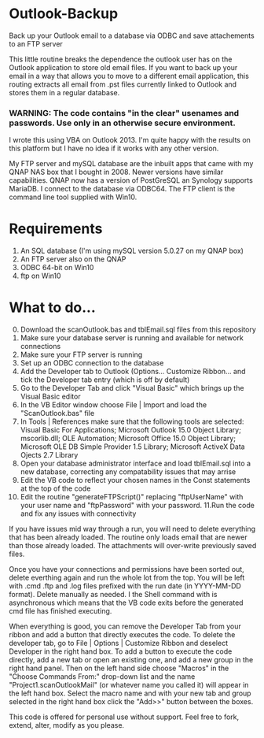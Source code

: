 # Outlook-Backup
Back up your Outlook email to a database via ODBC and save attachements to an FTP server

This little routine breaks the dependence the outlook user has on the Outlook application to store old email files. If you want to back up your email in a way that allows you to move to a different email application, this routing extracts all email from .pst files currently linked to Outlook and stores them in a regular database.

### WARNING: The code contains "in the clear" usenames and passwords. Use only in an otherwise secure environment.

I wrote this using VBA on Outlook 2013. I'm quite happy with the results on this platform but I have no idea if it works with any other version.

My FTP server and mySQL database are the inbuilt apps that came with my QNAP NAS box that I bought in 2008. Newer versions have similar capabilities. QNAP now has a version of PostGreSQL an Synology supports MariaDB. I connect to the database via ODBC64. The FTP client is the command line tool supplied with Win10.

# Requirements
1. An SQL database (I'm using mySQL version 5.0.27 on my QNAP box)
2. An FTP server also on the QNAP
3. ODBC 64-bit on Win10
4. ftp on Win10

# What to do...
0. Download the scanOutlook.bas and tblEmail.sql files from this repository
1. Make sure your database server is running and available for network connections
2. Make sure your FTP server is running
3. Set up an ODBC connection to the database
4. Add the Developer tab to Outlook (Options... Customize Ribbon... and tick the Developer tab entry (which is off by default)
5. Go to the Developer Tab and click "Visual Basic" which brings up the Visual Basic editor
6. In the VB Editor window choose File | Import and load the "ScanOutlook.bas" file
7. In Tools | References make sure that the following tools are selected: Visual Basic For Applications; Microsoft Outlook 15.0 Object Library; mscorlib.dll; OLE Automation; Microsoft Office 15.0 Object Library; Microsoft OLE DB Simple Provider 1.5 Library; Microsoft ActiveX Data Ojects 2.7 Library
8. Open your database administrator interface and load tblEmail.sql into a new database, correcting any compatability issues that may arrise
9. Edit the VB code to reflect your chosen names in the Const statements at the top of the code
10. Edit the routine "generateFTPScript()" replacing "ftpUserName" with your user name and "ftpPassword" with your password.
11.Run the code and fix any issues with connectivity

If you have issues mid way through a run, you will need to delete everything that has been already loaded. The routine only loads email that are newer than those already loaded. The attachments will over-write previously saved files.

Once you have your connections and permissions have been sorted out, delete everthing again and run the whole lot from the top. You will be left with .cmd .ftp and .log files prefixed with the run date (in YYYY-MM-DD format). Delete manually as needed. I the Shell command with is asynchronous which means that the VB code exits before the generated cmd file has finished executing.

When everything is good, you can remove the Developer Tab from your ribbon and add a button that directly executes the code. To delete the developer tab, go to File | Options | Customize Ribbon and deselect Developer in the right hand box. To add a button to execute the code directly, add a new tab or open an existing one, and add a new group in the right hand panel. Then on the left hand side choose "Macros" in the "Choose Commands From:" drop-down list and the name "Project1.scanOutlookMail" (or whatever name you called it) will appear in the left hand box. Select the macro name and with your new tab and group selected in the right hand box click the "Add>>" button between the boxes.

This code is offered for personal use without support. Feel free to fork, extend, alter, modify as you please.
